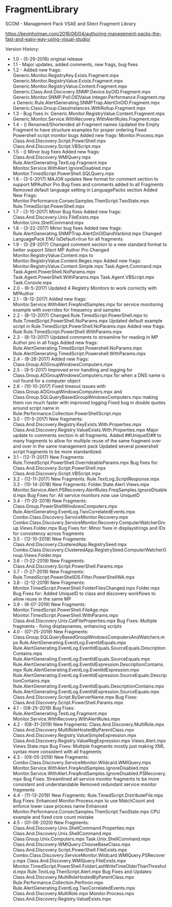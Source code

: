 # FragmentLibrary
SCOM - Management Pack VSAE and Silect Fragment Library

https://kevinholman.com/2016/06/04/authoring-management-packs-the-fast-and-easy-way-using-visual-studio/

Version History:
* 1.0 - (5-29-2016)
	original release
* 1.1 - Major updates, added comments, new frags, bug fixes
* 1.2 - Added new frags:
		Generic.Monitor.RegistryKey.Exists.Fragment.mpx
		Generic.Monitor.RegistryValue.Exists.Fragment.mpx
		Generic.Monitor.RegistryValue.Content.Fragment.mpx
		Generic.Class.And.Discovery.SNMP.Device.byOID.Fragment.mpx
		Generic.Monitor.SNMP.Poll.OIDValue.Integer.Performance.Fragment.mpx
		Generic.Rule.AlertGenerating.SNMPTrap.AlertOnOID.Fragment.mpx
		Generic.Class.Group.ClassInstances.WithRollup.Fragment.mpx
* 1.3 - Bug fixes in:
		Generic.Monitor.RegistryValue.Content.Fragment.mpx
		Generic.Monitor.Service.WithRecovery.WithAlertRules.Fragment.mpx
* 1.4 - ()
	Renamed/Shortended all Fragment names
      	Updated the Empty Fragment to have structure examples for proper ordering
      	Fixed Powershell script monitor bugs
      	Added new frags:
		Monitor.Process.mpx
		Class.And.Discovery.Script.PowerShell.mpx
		Class.And.Discovery.Script.VBScript.mpx
* 1.5 - ()
	Minor bug fixes
	Added new frags:
		Class.And.Discovery.WMIQuery.mpx
		Rule.AlertGenerating.TextLog.Fragment.mpx
		Monitor.Service.WithAlert.IgnoreDisabled.mpx
		Monitor.TimedScript.PowerShell.SQLQuery.mpx
* 1.6 - (3-5-2017)
	MAJOR updates
		New format for comment section to support MPAuthor Pro
		Bug fixes and comments added to all Fragments
		Removed default language setting in LanguagePacks section
	Added New Frags:
		Monitor.Performance.ConsecSamples.ThenScript.TwoState.mpx
		Rule.TimedScript.PowerShell.mpx
* 1.7 - (3-10-2017)
	Minor Bug fixes
	Added new frags:
		Class.And.Discovery.Unix.FileExists.mpx
		Monitor.Unix.ShellCommand.mpx
* 1.8 - (3-22-2017)
	Minor bug fixes
	Added new frags:
		Rule.AlertGenerating.SNMPTrap.AlertOnOIDandVarbind.mpx
	Changed LanguagePack ENU IsDefault=true for all fragments
* 1.9 - (5-29-2017)
	Changed comment section to a new standard format to better support Silect MP Author Pro
	Changed Monitor.RegistryValue.Content.mpx to Monitor.RegistryValue.Content.Regex.mpx
	Added new frags:
		Monitor.RegistryValue.Content.Simple.mpx
		Task.Agent.Command.mpx
		Task.Agent.PowerShell.NoParams.mpx
		Task.Agent.PowerShell.WithParams.mpx
		Task.Agent.VBScript.mpx
		Task.Console.mpx
* 2.0 - (6-5-2017)
	Updated 4 Registry Monitors to work correctly with MPAuthor
* 2.1 - (8-12-2017)
	Added new frags:
		Monitor.Service.WithAlert.FreqAndSamples.mpx for service monitoring example with overrides for frequency and samples
* 2.2 - (8-13-2017)
	Changed Rule.TimedScript.PowerShell.mpx to Rule.TimedScript.PowerShell.NoParams.mpx
	Updated default example script in Rule.TimedScript.PowerShell.NoParams.mpx
	Added new frags:
		Rule Rule.TimedScript.PowerShell.WithParams.mpx
* 2.3 - (8-13-2017)
	Updated comments to streamline for reading in MP Author pro in all frags
	Added new frags:
		Rule.AlertGenerating.TimedScript.Powershell.NoParams.mpx
		Rule.AlertGenerating.TimedScript.Powershell.WithParams.mpx
* 2.4 - (8-26-2017)
	Added new frags:
		Class.Group.ADGroupWindowsComputers.mpx
* 2.5 - (9-5-2017)
	Improved error handling and logging for Class.Group.ADGroupWindowsComputers.mpx for when a DNS name is not found for a computer object
* 2.6 - (10-10-2017)
	Fixed timeout issues with Class.Group.ADGroupWindowsComputers.mpx and Class.Group.SQLQueryBasedGroupWindowsComputers.mpx making them run much faster with improved logging
	Fixed bug in double quotes around script name in Rule.Performance.Collection.PowerShellScript.mpx
* 3.0 - (11-5-2017)
	New fragments:
		Class.And.Discovery.Registry.KeyExists.With.Properties.mpx
		Class.And.Discovery.Registry.ValueExists.With.Properties.mpx
	Major update to comments section in all fragments.
	Added ##UniqueID## to many fragments to allow for multiple reuse of the same fragment over and over in the same management pack
	Updated several powershell script fragments to be more standardized.
* 3.1 - (12-11-2017)
	New Fragments:
		Rule.TimedScript.PowerShell.OverrideableParams.mpx
	Bug fixes for:
		Class.And.Discovery.Script.PowerShell.mpx
		Class.And.Discovery.Script.VBScript.mpx
* 3.2 - (12-11-2017)
	New Fragments:
		Rule.TextLog.ScriptResponse.mpx
3.3 - (10-14-2018)
	New Fragments:
		Folder.State.Alert.Views.mpx
		Monitor.Service.Alert.PSRecovery.AlertRules.FreqSamples.IgnoreDisabled.mpx
	Bug Fixes for:
		All service monitors now use UniqueID
* 3.4 - (11-20-2018)
	New Fragments:
		Class.Group.PowerShellWindowsComputers.mpx
		Rule.AlertGenerating.EventLog.TwoCorrelatedEvents.mpx		
		Combo.Class.Discovery.ServiceMonitor.Recovery.mpx
		Combo.Class.Discovery.ServiceMonitor.Recovery.ComputerWatcherGroup.Views.Folder.mpx
	Bug Fixes for:
		Minor fixes in displaystrings and IDs for consistency across fragments
* 3.5 - (12-10-2018)
	New Fragments:
		Class.And.Discovery.ClusteredApp.RegistrySeed.mpx
		Combo.Class.Discovery.ClusteredApp.RegistrySeed.ComputerWatcherGroup.Views.Folder.mpx
* 3.6 - (1-22-2019)
	New Fragments:
		Class.And.Discovery.Script.PowerShell.Params.mpx
* 3.7 - (1-27-2019)
	New Fragments:
		Rule.TimedScript.PowerShellDS.Filter.PowerShellWA.mpx
* 3.8 - (2-12-2019)
	New Fragments:
		Monitor.TimedScript.PowerShell.FolderFilesChanged.mpx
		Folder.mpx
	Bug Fixes for:
		Added UniqueID to class and discovery workflows to allow reuse in the same MP
* 3.9 - (6-07-2019)
	New Fragments:
		Monitor.TimedScript.PowerShell.FileAge.mpx
		Monitor.TimedScript.PowerShell.WithParams.mpx
		Class.And.Discovery.Unix.CatFileProperties.mpx
	Bug Fixes:
		Multiple fragments - fixing displaynames, enhancing scripts
* 4.0 - (07-25-2019)
	New Fragments:
		Class.Group.SQLQueryBasedGroupWindowsComputersAndWatchers.mpx
		Rule.AlertGenerating.EventLog.EventIdEquals.mpx
		Rule.AlertGenerating.EventLog.EventIdEquals.SourceEquals.DescriptionContains.mpx
		Rule.AlertGenerating.EventLog.EventIdEquals.SourceEquals.mpx
		Rule.AlertGenerating.EventLog.EventIdExpression.DescriptionContains.mpx
		Rule.AlertGenerating.EventLog.EventIdExpression.mpx
		Rule.AlertGenerating.EventLog.EventIdExpression.SourceEquals.DescriptionContains.mpx
		Rule.AlertGenerating.EventLog.EventIdEquals.DescriptionContains.mpx
		Rule.AlertGenerating.EventLog.EventIdExpression.SourceEquals.mpx
		Class.And.Discovery.Script.ByServerName.mpx
	Bug Fixes:
		Class.And.Discovery.Script.PowerShell.Params.mpx
* 4.1 - (08-25-2019)
	Bug Fixes:
		Rule.AlertGenerating.TextLog.Fragment.mpx
		Monitor.Service.WithRecovery.WithAlertRules.mpx
* 4.2 - (08-31-2019)
	New Fragments:
		Class.And.Discovery.MultiRole.mpx
		Class.And.Discovery.MultiRoleHostedByParentClass.mpx
		Class.And.Discovery.Registry.ValueSimpleExpression.mpx
		Class.And.Discovery.Registry.ValueRegExpression.mpx
		Views.Alert.mpx
		Views.State.mpx
	Bug Fixes:
		Multiple fragments mostly just making XML syntax more consistent with all fragments
* 4.3 - (09-05-2019)
	New Fragments:
		Combo.Class.Discovery.ServiceMonitor.Wildcard.WMIQuery.mpx
		Monitor.Service.WithAlert.FreqAndSamples.IgnoreDisabled.mpx
		Monitor.Service.WithAlert.FreqAndSamples.IgnoreDisabled.PSRecovery.mpx
	Bug Fixes:
		Streamlined all service monitor fragments to be more consistent and understandable
		Removed redundant service monitor fragments
* 4.4 - (11-13-2019)
	New Fragments:
		Rule.TimedScript.DistributeFile.mpx
	Bug Fixes:
		Enhanced Monitor.Process.mpx to use MatchCount and enforce lower case process name
		Enhanced Monitor.Performance.ConsecSamples.ThenScript.TwoState.mpx CPU example and fixed core count mistake
* 4.5 - (01-06-2020)
	New Fragments:
		Class.And.Discovery.Unix.ShellCommand.Properties.mpx
		Class.And.Discovery.Unix.ShellCommand.mpx
		Class.Group.Unix.Computers.mpx
		Task.Unix.ShellCommand.mpx
		Class.And.Discovery.WMIQuery.ChooseBaseClass.mpx
		Class.And.Discovery.Script.PowerShell.FileExists.mpx
		Combo.Class.Discovery.ServiceMonitor.Wildcard.WMIQuery.PSRecovery.mpx
		Class.And.Discovery.WMIQuery.FileExists.mpx
		Monitor.TimedScript.PowerShell.FolderLastWriteTimeOlderThanThreshold.mpx
		Rule.TextLog.ThenScript.Alert.mpx
	Bug Fixes and Updates:
		Class.And.Discovery.MultiRoleHostedByParentClass.mpx
		Rule.Performance.Collection.Perfmon.mpx
		Rule.AlertGenerating.EventLog.TwoCorrelatedEvents.mpx
		Class.And.Discovery.MultiRole.mpx
		Monitor.Process.mpx
		Class.And.Discovery.Registry.ValueExists.mpx
